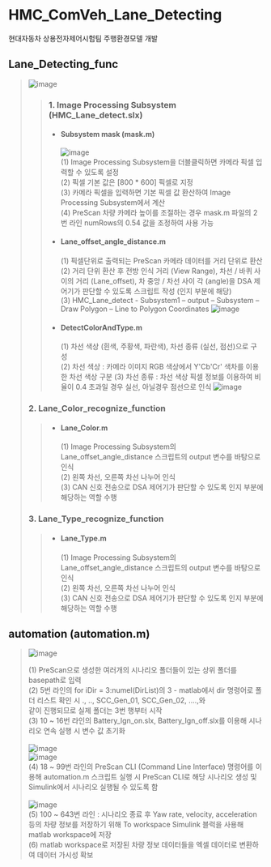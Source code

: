 # HMC_ComVeh_Lane_Detecting
현대자동차 상용전자제어시험팀 주행환경모델 개발

## Lane_Detecting_func

> ![image](https://user-images.githubusercontent.com/36038244/147513281-e9056fc2-f343-4590-85ae-fed36e00c4db.png)
> 
> > ### 1. Image Processing Subsystem (HMC_Lane_detect.slx)
> >
> > - #### Subsystem mask (mask.m)
> >   ![image](https://user-images.githubusercontent.com/36038244/147513933-03ec2a25-fe72-4565-abab-a85dd9e4752d.png) <br>
> >   (1) Image Processing Subsystem을 더블클릭하면 카메라 픽셀 입력할 수 있도록 설정 <br>
> >   (2) 픽셀 기본 값은 [800 * 600] 픽셀로 지정 <br>
> >   (3) 카메라 픽셀을 입력하면 기본 픽셀 값 환산하여 Image Processing Subsystem에서 계산 <br>
> >   (4) PreScan 차량 카메라 높이를 조절하는 경우 mask.m 파일의 2번 라인 numRows의 0.54 값을 조정하여 사용 가능 <br>
> > 
> > - #### Lane_offset_angle_distance.m <br>
> >   (1) 픽셀단위로 출력되는 PreScan 카메라 데이터를 거리 단위로 환산<br>
> >   (2) 거리 단위 환산 후 전방 인식 거리 (View Range), 차선 / 바퀴 사이의 거리 (Lane_offset), 차 중앙 / 차선 사이 각 (angle)을 DSA 제어기가 판단할 수 있도록 스크립트 작성 (인지 부분에 해당)<br>
> >   (3) HMC_Lane_detect - Subsystem1 – output – Subsystem – Draw Polygon – Line to Polygon Coordinates
> >   ![image](https://user-images.githubusercontent.com/36038244/147512890-430fdb59-6d77-4715-8e82-d95c4664b60d.png)
> >  
> > - #### DetectColorAndType.m <br>
> >   (1) 차선 색상 (흰색, 주황색, 파란색), 차선 종류 (실선, 점선)으로 구성 <br>
> >   (2) 차선 색상 : 카메라 이미지 RGB 색상에서 Y'Cb'Cr' 색차를 이용한 차선 색상 구분
> >   (3) 차선 종류 : 차선 색상 픽셀 정보를 이용하여 비율이 0.4 초과일 경우 실선, 아닐경우 점선으로 인식
> >   ![image](https://user-images.githubusercontent.com/36038244/147513252-7dded3e8-b069-4690-97ed-4b93a413a1ff.png)
>
> ### 2. Lane_Color_recognize_function<br>
> > - #### Lane_Color.m <br>
> >   (1) Image Processing Subsystem의 Lane_offset_angle_distance 스크립트의 output 변수를 바탕으로 인식 <br>
> >   (2) 왼쪽 차선, 오른쪽 차선 나누어 인식 <br>
> >   (3) CAN 신호 전송으로 DSA 제어기가 판단할 수 있도록 인지 부분에 해당하는 역할 수행 <br>
> 
> ### 3. Lane_Type_recognize_function<br>
> > - #### Lane_Type.m <br>
> >   (1) Image Processing Subsystem의 Lane_offset_angle_distance 스크립트의 output 변수를 바탕으로 인식 <br>
> >   (2) 왼쪽 차선, 오른쪽 차선 나누어 인식 <br>
> >   (3) CAN 신호 전송으로 DSA 제어기가 판단할 수 있도록 인지 부분에 해당하는 역할 수행 <br>

## automation (automation.m)
>
> ![image](https://user-images.githubusercontent.com/36038244/147514704-497a5525-6f46-42df-81c7-640672a26b7c.png)
>
> (1) PreScan으로 생성한 여러개의 시나리오 폴더들이 있는 상위 폴더를 basepath로 입력 <br>
> (2) 5번 라인의 for iDir = 3:numel(DirList)의 3 - matlab에서 dir 명령어로 폴더 리스트 확인 시 ., .., SCC_Gen_01, SCC_Gen_02, ....,와 <br> 
> 같이 진행되므로 실제 폴더는 3번 행부터 시작 <br>
> (3) 10 ~ 16번 라인의 Battery_Ign_on.slx, Battery_Ign_off.slx를 이용해 시나리오 연속 실행 시 변수 값 초기화 <br><br>
> ![image](https://user-images.githubusercontent.com/36038244/147514886-0905b543-a404-400c-b9b3-971f0bb5925d.png) <br>
> ![image](https://user-images.githubusercontent.com/36038244/147514856-c9e5d80e-3e8e-456a-8677-5c4fe86d6416.png) <br>
> (4) 18 ~ 99번 라인의 PreScan CLI (Command Line Interface) 명령어를 이용해 automation.m 스크립트 실행 시 PreScan CLI로 해당 시나리오 생성 및 Simulink에서 시나리오 실행될 수 있도록 함 <br><br>
> ![image](https://user-images.githubusercontent.com/36038244/147515032-1f33d0e8-b225-46f4-92bf-cb59822ec8f7.png) <br>
> (5) 100 ~ 643번 라인 : 시나리오 종료 후 Yaw rate, velocity, acceleration 등의 차량 정보를 저장하기 위해 To workspace Simulink 블럭을 사용해 matlab workspace에 저장 <br>
> (6) matlab workspace로 저장된 차량 정보 데이터들을 엑셀 데이터로 변환하여 데이터 가시성 확보

